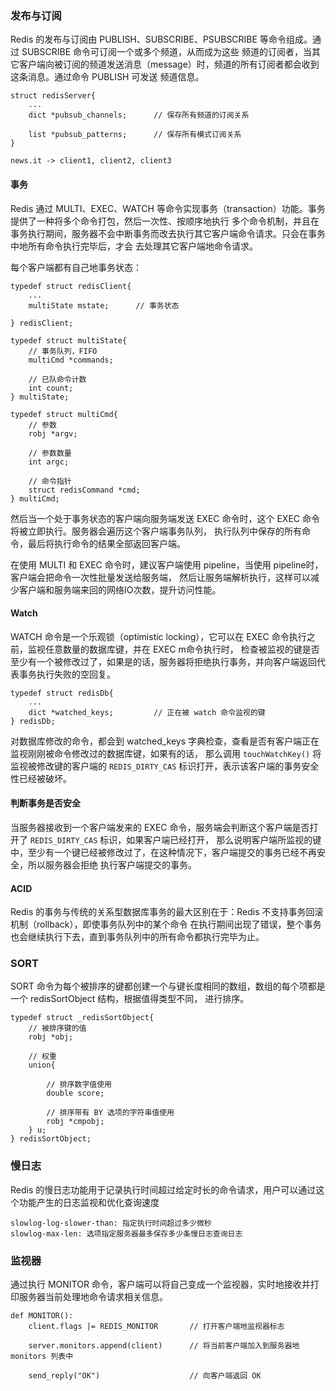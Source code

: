 
### 发布与订阅

Redis 的发布与订阅由 PUBLISH、SUBSCRIBE、PSUBSCRIBE 等命令组成。通过 SUBSCRIBE 命令可订阅一个或多个频道，从而成为这些
频道的订阅者，当其它客户端向被订阅的频道发送消息（message）时，频道的所有订阅者都会收到这条消息。通过命令 PUBLISH 可发送
频道信息。

```
struct redisServer{
    ...
    dict *pubsub_channels;      // 保存所有频道的订阅关系

    list *pubsub_patterns;      // 保存所有模式订阅关系
}

news.it -> client1, client2, client3
```

#### 事务

Redis 通过 MULTI、EXEC、WATCH 等命令实现事务（transaction）功能。事务提供了一种将多个命令打包，然后一次性、按顺序地执行
多个命令机制，并且在事务执行期间，服务器不会中断事务而改去执行其它客户端命令请求。只会在事务中地所有命令执行完毕后，才会
去处理其它客户端地命令请求。

每个客户端都有自己地事务状态：
```
typedef struct redisClient{
    ... 
    multiState mstate;      // 事务状态

} redisClient;

typedef struct multiState{
    // 事务队列，FIFO
    multiCmd *commands;

    // 已队命令计数
    int count;
} multiState;

typedef struct multiCmd{
    // 参数
    robj *argv;

    // 参数数量
    int argc;

    // 命令指针
    struct redisCommand *cmd;
} multiCmd;
```

然后当一个处于事务状态的客户端向服务端发送 EXEC 命令时，这个 EXEC 命令将被立即执行。服务器会遍历这个客户端事务队列，
执行队列中保存的所有命令，最后将执行命令的结果全部返回客户端。

在使用 MULTI 和 EXEC 命令时，建议客户端使用 pipeline，当使用 pipeline时，客户端会把命令一次性批量发送给服务端，
然后让服务端解析执行，这样可以减少客户端和服务端来回的网络IO次数，提升访问性能。

#### Watch

WATCH 命令是一个乐观锁（optimistic locking），它可以在 EXEC 命令执行之前，监视任意数量的数据库键，并在 EXEC m命令执行时，
检查被监视的键是否至少有一个被修改过了，如果是的话，服务器将拒绝执行事务，并向客户端返回代表事务执行失败的空回复。

```
typedef struct redisDb{
    ...
    dict *watched_keys;         // 正在被 watch 命令监视的键
} redisDb;
```

对数据库修改的命令，都会到 watched_keys 字典检查，查看是否有客户端正在监视刚刚被命令修改过的数据库键，如果有的话，
那么调用 `touchWatchKey()` 将监视被修改键的客户端的 `REDIS_DIRTY_CAS` 标识打开，表示该客户端的事务安全性已经被破坏。

#### 判断事务是否安全

当服务器接收到一个客户端发来的 EXEC 命令，服务端会判断这个客户端是否打开了 `REDIS_DIRTY_CAS` 标识，如果客户端已经打开，
那么说明客户端所监视的键中，至少有一个键已经被修改过了，在这种情况下，客户端提交的事务已经不再安全，所以服务器会拒绝
执行客户端提交的事务。


#### ACID

Redis 的事务与传统的关系型数据库事务的最大区别在于：Redis 不支持事务回滚机制（rollback），即使事务队列中的某个命令
在执行期间出现了错误，整个事务也会继续执行下去，直到事务队列中的所有命令都执行完毕为止。


### SORT

SORT 命令为每个被排序的键都创建一个与键长度相同的数组，数组的每个项都是一个 redisSortObject 结构，根据值得类型不同，
进行排序。

```
typedef struct _redisSortObject{
    // 被排序键的值
    robj *obj;
    
    // 权重
    union{

        // 排序数字值使用
        double score;

        // 排序带有 BY 选项的字符串值使用
        robj *cmpobj;
    } u;
} redisSortObject;
```


### 慢日志

Redis 的慢日志功能用于记录执行时间超过给定时长的命令请求，用户可以通过这个功能产生的日志监视和优化查询速度

```
slowlog-log-slower-than: 指定执行时间超过多少微秒
slowlog-max-len: 选项指定服务器最多保存多少条慢日志查询日志
```

### 监视器

通过执行 MONITOR 命令，客户端可以将自己变成一个监视器，实时地接收并打印服务器当前处理地命令请求相关信息。

```
def MONITOR():
    client.flags |= REDIS_MONITOR       // 打开客户端地监视器标志

    server.monitors.append(client)      // 将当前客户端加入到服务器地 monitors 列表中

    send_reply("OK")                    // 向客户端返回 OK
```